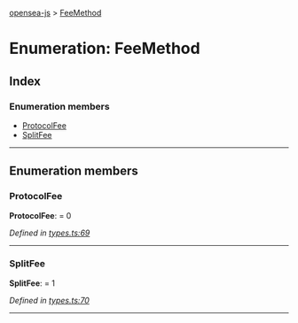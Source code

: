 [opensea-js](../README.md) > [FeeMethod](../enums/feemethod.md)

# Enumeration: FeeMethod

## Index

### Enumeration members

* [ProtocolFee](feemethod.md#protocolfee)
* [SplitFee](feemethod.md#splitfee)

---

## Enumeration members

<a id="protocolfee"></a>

###  ProtocolFee

**ProtocolFee**:  = 0

*Defined in [types.ts:69](https://github.com/ProjectOpenSea/opensea-js/blob/3acb1cb/src/types.ts#L69)*

___
<a id="splitfee"></a>

###  SplitFee

**SplitFee**:  = 1

*Defined in [types.ts:70](https://github.com/ProjectOpenSea/opensea-js/blob/3acb1cb/src/types.ts#L70)*

___

